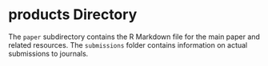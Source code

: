 # products Directory

The `paper` subdirectory contains the R Markdown file for the main paper and related resources. The `submissions` folder contains information on actual submissions to journals. 
